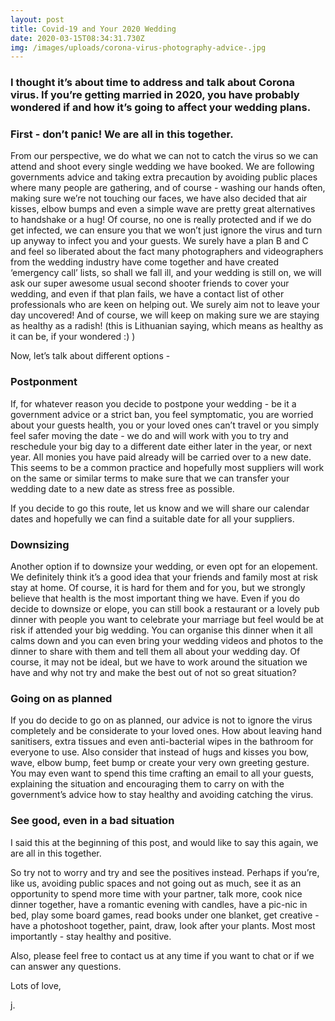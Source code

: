 ```yaml
---
layout: post
title: Covid-19 and Your 2020 Wedding
date: 2020-03-15T08:34:31.730Z
img: /images/uploads/corona-virus-photography-advice-.jpg
---
```

### I thought it’s about time to address and talk about Corona virus. If you’re getting married in 2020, you have probably wondered if and how it’s going to affect your wedding plans.

### **First - don’t panic! We are all in this together.** 

From our perspective, we do what we can not to catch the virus so we can attend and shoot every single wedding we have booked. We are following governments advice and taking extra precaution by avoiding public places where many people are gathering, and of course - washing our hands often, making sure we’re not touching our faces, we have also decided that air kisses, elbow bumps and even a simple wave are pretty great alternatives to handshake or a hug! Of course, no one is really protected and if we do get infected, we can ensure you that we won’t just ignore the virus and turn up anyway to infect you and your guests. We surely have a plan B and C and feel so liberated about the fact many photographers and videographers from the wedding industry have come together and have created ‘emergency call’ lists, so shall we fall ill, and your wedding is still on, we will ask our super awesome usual second shooter friends to cover your wedding, and even if that plan fails, we have a contact list of other professionals who are keen on helping out. We surely aim not to leave your day uncovered! And of course, we will keep on making sure we are staying as healthy as a radish! (this is Lithuanian saying, which means as healthy as it can be, if your wondered :) )

Now, let’s talk about different options -

### **Postponment**

If, for whatever reason you decide to postpone your wedding - be it a government advice or a strict ban, you feel symptomatic, you are worried about your guests health, you or your loved ones can’t travel or you simply feel safer moving the date - we do and will work with you to try and reschedule your big day to a different date either later in the year, or next year. All monies you have paid already will be carried over to a new date. This seems to be a common practice and hopefully most suppliers will work on the same or similar terms to make sure that we can transfer your wedding date to a new date as stress free as possible.

If you decide to go this route, let us know and we will share our calendar dates and hopefully we can find a suitable date for all your suppliers.

### **Downsizing**

Another option if to downsize your wedding, or even opt for an elopement. We definitely think it’s a good idea that your friends and family most at risk stay at home. Of course, it is hard for them and for you, but we strongly believe that health is the most important thing we have. Even if you do decide to downsize or elope, you can still book a restaurant or a lovely pub dinner with people you want to celebrate your marriage but feel would be at risk if attended your big wedding. You can organise this dinner when it all calms down and you can even bring your wedding videos and photos to the dinner to share with them and tell them all about your wedding day. Of course, it may not be ideal, but we have to work around the situation we have and why not try and make the best out of not so great situation?

### **Going on as planned**

If you do decide to go on as planned, our advice is not to ignore the virus completely and be considerate to your loved ones. How about leaving hand sanitisers, extra tissues and even anti-bacterial wipes in the bathroom for everyone to use. Also consider that instead of hugs and kisses you bow, wave, elbow bump, feet bump or create your very own greeting gesture. You may even want to spend this time crafting an email to all your guests, explaining the situation and encouraging them to carry on with the government’s advice how to stay healthy and avoiding catching the virus.

### **See good, even in a bad situation**

I said this at the beginning of this post, and would like to say this again, we are all in this together.

So try not to worry and try and see the positives instead. Perhaps if you’re, like us, avoiding public spaces and not going out as much, see it as an opportunity to spend more time with your partner, talk more, cook nice dinner together, have a romantic evening with candles, have a pic-nic in bed, play some board games, read books under one blanket, get creative - have a photoshoot together, paint, draw, look after your plants. Most most importantly - stay healthy and positive.

Also, please feel free to contact us at any time if you want to chat or if we can answer any questions.

Lots of love,

j.